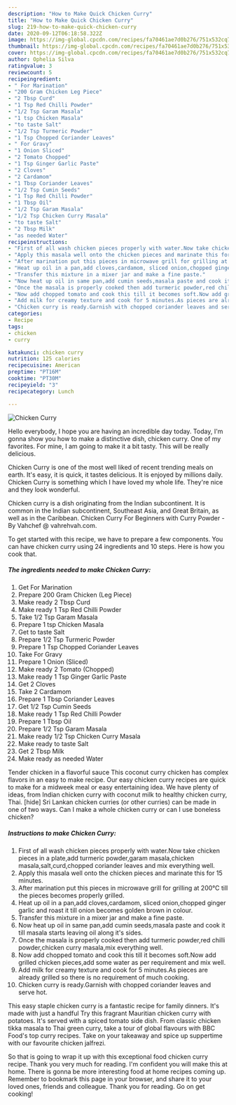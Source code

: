 ```yaml
---
description: "How to Make Quick Chicken Curry"
title: "How to Make Quick Chicken Curry"
slug: 219-how-to-make-quick-chicken-curry
date: 2020-09-12T06:18:58.322Z
image: https://img-global.cpcdn.com/recipes/fa70461ae7d0b276/751x532cq70/chicken-curry-recipe-main-photo.jpg
thumbnail: https://img-global.cpcdn.com/recipes/fa70461ae7d0b276/751x532cq70/chicken-curry-recipe-main-photo.jpg
cover: https://img-global.cpcdn.com/recipes/fa70461ae7d0b276/751x532cq70/chicken-curry-recipe-main-photo.jpg
author: Ophelia Silva
ratingvalue: 3
reviewcount: 5
recipeingredient:
- " For Marination"
- "200 Gram Chicken Leg Piece"
- "2 Tbsp Curd"
- "1 Tsp Red Chilli Powder"
- "1/2 Tsp Garam Masala"
- "1 tsp Chicken Masala"
- "to taste Salt"
- "1/2 Tsp Turmeric Powder"
- "1 Tsp Chopped Coriander Leaves"
- " For Gravy"
- "1 Onion Sliced"
- "2 Tomato Chopped"
- "1 Tsp Ginger Garlic Paste"
- "2 Cloves"
- "2 Cardamom"
- "1 Tbsp Coriander Leaves"
- "1/2 Tsp Cumin Seeds"
- "1 Tsp Red Chilli Powder"
- "1 Tbsp Oil"
- "1/2 Tsp Garam Masala"
- "1/2 Tsp Chicken Curry Masala"
- "to taste Salt"
- "2 Tbsp Milk"
- "as needed Water"
recipeinstructions:
- "First of all wash chicken pieces properly with water.Now take chicken pieces in a plate,add turmeric powder,garam masala,chicken masala,salt,curd,chopped coriander leaves and mix everything well."
- "Apply this masala well onto the chicken pieces and marinate this for 15 minutes."
- "After marination put this pieces in microwave grill for grilling at 200℃ till the pieces becomes properly grilled."
- "Heat up oil in a pan,add cloves,cardamom, sliced onion,chopped ginger garlic and roast it till onion becomes golden brown in colour."
- "Transfer this mixture in a mixer jar and make a fine paste."
- "Now heat up oil in same pan,add cumin seeds,masala paste and cook it till masala starts leaving oil along it&#39;s sides."
- "Once the masala is properly cooked then add turmeric powder,red chilli powder,chicken curry masala,mix everything well."
- "Now add chopped tomato and cook this till it becomes soft.Now add grilled chicken pieces,add some water as per requirement and mix well."
- "Add milk for creamy texture and cook for 5 minutes.As pieces are already grilled so there is no requirement of much cooking."
- "Chicken curry is ready.Garnish with chopped coriander leaves and serve hot."
categories:
- Recipe
tags:
- chicken
- curry

katakunci: chicken curry 
nutrition: 125 calories
recipecuisine: American
preptime: "PT16M"
cooktime: "PT30M"
recipeyield: "3"
recipecategory: Lunch

---
```



![Chicken Curry](https://img-global.cpcdn.com/recipes/fa70461ae7d0b276/751x532cq70/chicken-curry-recipe-main-photo.jpg)

Hello everybody, I hope you are having an incredible day today. Today, I'm gonna show you how to make a distinctive dish, chicken curry. One of my favorites. For mine, I am going to make it a bit tasty. This will be really delicious.

Chicken Curry is one of the most well liked of recent trending meals on earth. It's easy, it is quick, it tastes delicious. It is enjoyed by millions daily. Chicken Curry is something which I have loved my whole life. They're nice and they look wonderful.

Chicken curry is a dish originating from the Indian subcontinent. It is common in the Indian subcontinent, Southeast Asia, and Great Britain, as well as in the Caribbean. Chicken Curry For Beginners with Curry Powder - By Vahchef @ vahrehvah.com.


To get started with this recipe, we have to prepare a few components. You can have chicken curry using 24 ingredients and 10 steps. Here is how you cook that.

<!--inarticleads1-->

##### The ingredients needed to make Chicken Curry:

1. Get  For Marination
1. Prepare 200 Gram Chicken (Leg Piece)
1. Make ready 2 Tbsp Curd
1. Make ready 1 Tsp Red Chilli Powder
1. Take 1/2 Tsp Garam Masala
1. Prepare 1 tsp Chicken Masala
1. Get to taste Salt
1. Prepare 1/2 Tsp Turmeric Powder
1. Prepare 1 Tsp Chopped Coriander Leaves
1. Take  For Gravy
1. Prepare 1 Onion (Sliced)
1. Make ready 2 Tomato (Chopped)
1. Make ready 1 Tsp Ginger Garlic Paste
1. Get 2 Cloves
1. Take 2 Cardamom
1. Prepare 1 Tbsp Coriander Leaves
1. Get 1/2 Tsp Cumin Seeds
1. Make ready 1 Tsp Red Chilli Powder
1. Prepare 1 Tbsp Oil
1. Prepare 1/2 Tsp Garam Masala
1. Make ready 1/2 Tsp Chicken Curry Masala
1. Make ready to taste Salt
1. Get 2 Tbsp Milk
1. Make ready as needed Water


Tender chicken in a flavorful sauce This coconut curry chicken has complex flavors in an easy to make recipe. Our easy chicken curry recipes are quick to make for a midweek meal or easy entertaining idea. We have plenty of ideas, from Indian chicken curry with coconut milk to healthy chicken curry, Thai. [hide] Sri Lankan chicken curries (or other curries) can be made in one of two ways. Can I make a whole chicken curry or can I use boneless chicken? 

<!--inarticleads2-->

##### Instructions to make Chicken Curry:

1. First of all wash chicken pieces properly with water.Now take chicken pieces in a plate,add turmeric powder,garam masala,chicken masala,salt,curd,chopped coriander leaves and mix everything well.
1. Apply this masala well onto the chicken pieces and marinate this for 15 minutes.
1. After marination put this pieces in microwave grill for grilling at 200℃ till the pieces becomes properly grilled.
1. Heat up oil in a pan,add cloves,cardamom, sliced onion,chopped ginger garlic and roast it till onion becomes golden brown in colour.
1. Transfer this mixture in a mixer jar and make a fine paste.
1. Now heat up oil in same pan,add cumin seeds,masala paste and cook it till masala starts leaving oil along it&#39;s sides.
1. Once the masala is properly cooked then add turmeric powder,red chilli powder,chicken curry masala,mix everything well.
1. Now add chopped tomato and cook this till it becomes soft.Now add grilled chicken pieces,add some water as per requirement and mix well.
1. Add milk for creamy texture and cook for 5 minutes.As pieces are already grilled so there is no requirement of much cooking.
1. Chicken curry is ready.Garnish with chopped coriander leaves and serve hot.


This easy staple chicken curry is a fantastic recipe for family dinners. It&#39;s made with just a handful Try this fragrant Mauritian chicken curry with potatoes. It&#39;s served with a spiced tomato side dish. From classic chicken tikka masala to Thai green curry, take a tour of global flavours with BBC Food&#39;s top curry recipes. Take on your takeaway and spice up suppertime with our favourite chicken jalfrezi. 

So that is going to wrap it up with this exceptional food chicken curry recipe. Thank you very much for reading. I'm confident you will make this at home. There is gonna be more interesting food at home recipes coming up. Remember to bookmark this page in your browser, and share it to your loved ones, friends and colleague. Thank you for reading. Go on get cooking!
